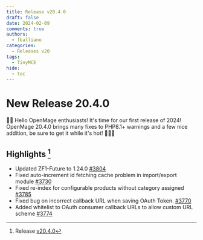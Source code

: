 ```yaml
---
title: Release v20.4.0
draft: false
date: 2024-02-09
comments: true
authors:
  - fballiano
categories:
  - Releases v20
tags:
  - TinyMCE
hide:
  - toc
---
```


# New Release 20.4.0

🚀✨ Hello OpenMage enthusiasts! It's time for our first release of 2024!
OpenMage 20.4.0 brings many fixes to PHP8.1+ warnings and a few nice addition, be sure to get it while it's hot! 🧙‍♂️🔥

<!-- more -->

## Highlights [^1]

- Updated ZF1-Future to 1.24.0 [#3804](https://github.com/OpenMage/magento-lts/pull/3804)
- Fixed auto-increment id fetching cache problem in import/export module [#3730](https://github.com/OpenMage/magento-lts/pull/3730)
- Fixed re-index for configurable products without category assigned [#3785](https://github.com/OpenMage/magento-lts/pull/3785)
- Fixed bug on incorrect callback URL when saving OAuth Token. [#3770](https://github.com/OpenMage/magento-lts/pull/3770)
- Added whitelist to OAuth consumer callback URLs to allow custom URL scheme [#3774](https://github.com/OpenMage/magento-lts/pull/3774)

[^1]: Release [v20.4.0](https://github.com/OpenMage/magento-lts/releases/tag/v20.4.0)
